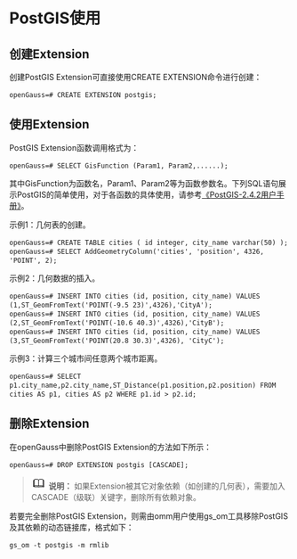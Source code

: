 # PostGIS使用

## 创建Extension<a name="section21088306113"></a>

创建PostGIS Extension可直接使用CREATE EXTENSION命令进行创建：

```
openGauss=# CREATE EXTENSION postgis;
```

## 使用Extension<a name="section107391050141118"></a>

PostGIS Extension函数调用格式为：

```
openGauss=# SELECT GisFunction (Param1, Param2,......);
```

其中GisFunction为函数名，Param1、Param2等为函数参数名。下列SQL语句展示PostGIS的简单使用，对于各函数的具体使用，请参考[《PostGIS-2.4.2用户手册》](https://download.osgeo.org/postgis/docs/postgis-2.4.2.pdf)。

示例1：几何表的创建。

```
openGauss=# CREATE TABLE cities ( id integer, city_name varchar(50) );
openGauss=# SELECT AddGeometryColumn('cities', 'position', 4326, 'POINT', 2);
```

示例2：几何数据的插入。

```
openGauss=# INSERT INTO cities (id, position, city_name) VALUES (1,ST_GeomFromText('POINT(-9.5 23)',4326),'CityA');
openGauss=# INSERT INTO cities (id, position, city_name) VALUES (2,ST_GeomFromText('POINT(-10.6 40.3)',4326),'CityB');
openGauss=# INSERT INTO cities (id, position, city_name) VALUES (3,ST_GeomFromText('POINT(20.8 30.3)',4326), 'CityC');
```

示例3：计算三个城市间任意两个城市距离。

```
openGauss=# SELECT p1.city_name,p2.city_name,ST_Distance(p1.position,p2.position) FROM cities AS p1, cities AS p2 WHERE p1.id > p2.id;
```

## 删除Extension<a name="section1587441381220"></a>

在openGauss中删除PostGIS Extension的方法如下所示：

```
openGauss=# DROP EXTENSION postgis [CASCADE];
```

>![](public_sys-resources/icon-note.png) **说明：**
>如果Extension被其它对象依赖（如创建的几何表），需要加入CASCADE（级联）关键字，删除所有依赖对象。

若要完全删除PostGIS Extension，则需由omm用户使用gs\_om工具移除PostGIS及其依赖的动态链接库，格式如下：

```
gs_om -t postgis -m rmlib
```
